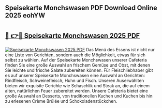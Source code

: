 ## Speisekarte Monchswasen PDF Download Online 2025 eohYW

# <h2><a href="http://gc9r53.nevu.top/?p=Speisekarte+Monchswasen">🔗 👉🔴 Speisekarte Monchswasen 2025 PDF</a></h2>

[![Speisekarte Monchswasen 2025 PDF](https://i.imgur.com/dBaPXMq.png)](http://gc9r53.nevu.top/?p=Speisekarte+Monchswasen)
Das Menü des Essens ist nicht nur eine Liste von Gerichten, sondern auch die Möglichkeit, etwas für sich selbst zu wählen. Auf der Speisekarte Monchswasen unserer Cafeteria finden Sie eine große Auswahl an frischem Gemüse und Obst, mit denen Sie leichte und frische Salate zubereiten können. Für Fleischliebhaber gibt es auf unserer Speisekarte Monchswasen eine Auswahl an Gerichten: Rindfleisch, Schweinefleisch, Huhn und Fisch. Unseren Auserwählten bieten wir exquisite Gerichte wie Schaschlik und Steak an, die auf einem alten, natürlichen Feuer zubereitet werden. Unsere Cafeteria bietet eine große Auswahl an Desserts, von traditionellen Kuchen und Kuchen bis hin zu erlesenen Crème Brûlée und Schokoladenstückchen.

